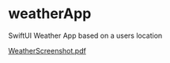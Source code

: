 # weatherApp
SwiftUI Weather App based on a users location

[WeatherScreenshot.pdf](https://github.com/SimonSays1993/weatherApp/files/7964322/WeatherScreenshot.pdf)
